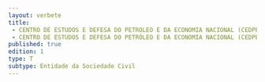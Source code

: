 ```yaml
---
layout: verbete
title:
 - CENTRO DE ESTUDOS E DEFESA DO PETROLEO E DA ECONOMIA NACIONAL (CEDPEN)
 - CENTRO DE ESTUDOS E DEFESA DO PETRÓLEO E DA ECONOMIA NACIONAL (CEDPEN)
published: true
edition: 1  
type: T
subtype: Entidade da Sociedade Civil
---
```


